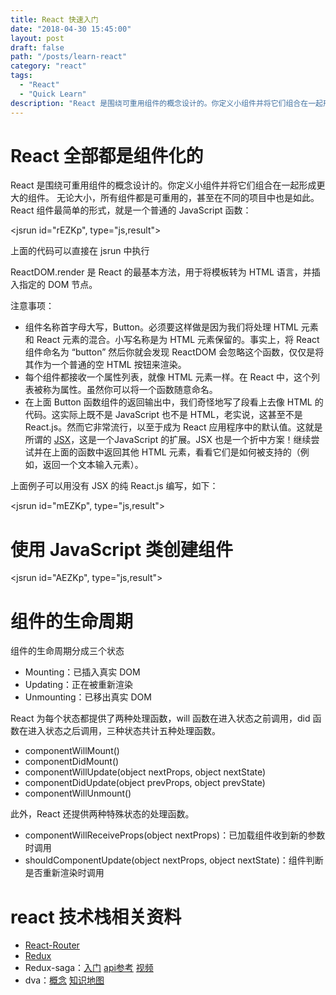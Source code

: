 ```yaml
---
title: React 快速入门
date: "2018-04-30 15:45:00"
layout: post
draft: false
path: "/posts/learn-react"
category: "react"
tags:
  - "React"
  - "Quick Learn"
description: "React 是围绕可重用组件的概念设计的。你定义小组件并将它们组合在一起形成更大的组件。无论大小，所有组件都是可重用的，甚至在不同的项目中也是如此。"
---
```

# React 全部都是组件化的
React 是围绕可重用组件的概念设计的。你定义小组件并将它们组合在一起形成更大的组件。
无论大小，所有组件都是可重用的，甚至在不同的项目中也是如此。
React 组件最简单的形式，就是一个普通的 JavaScript 函数：

<jsrun id="rEZKp", type="js,result"></jsrun>

上面的代码可以直接在 jsrun 中执行

ReactDOM.render 是 React 的最基本方法，用于将模板转为 HTML 语言，并插入指定的 DOM 节点。

注意事项：

* 组件名称首字母大写，Button。必须要这样做是因为我们将处理 HTML 元素和 React 元素的混合。小写名称是为 HTML 元素保留的。事实上，将 React 组件命名为 “button” 然后你就会发现 ReactDOM 会忽略这个函数，仅仅是将其作为一个普通的空 HTML 按钮来渲染。
* 每个组件都接收一个属性列表，就像 HTML 元素一样。在 React 中，这个列表被称为属性。虽然你可以将一个函数随意命名。
* 在上面 Button 函数组件的返回输出中，我们奇怪地写了段看上去像 HTML 的代码。这实际上既不是 JavaScript 也不是 HTML，老实说，这甚至不是 React.js。然而它非常流行，以至于成为 React 应用程序中的默认值。这就是所谓的 [JSX](https://facebook.github.io/jsx/)，这是一个JavaScript 的扩展。JSX 也是一个折中方案！继续尝试并在上面的函数中返回其他 HTML 元素，看看它们是如何被支持的（例如，返回一个文本输入元素）。

上面例子可以用没有 JSX 的纯 React.js 编写，如下：

<jsrun id="mEZKp", type="js,result"></jsrun>

# 使用 JavaScript 类创建组件

<jsrun id="AEZKp", type="js,result"></jsrun>

# 组件的生命周期

组件的生命周期分成三个状态

* Mounting：已插入真实 DOM
* Updating：正在被重新渲染
* Unmounting：已移出真实 DOM

React 为每个状态都提供了两种处理函数，will 函数在进入状态之前调用，did 函数在进入状态之后调用，三种状态共计五种处理函数。

* componentWillMount()
* componentDidMount()
* componentWillUpdate(object nextProps, object nextState)
* componentDidUpdate(object prevProps, object prevState)
* componentWillUnmount()

此外，React 还提供两种特殊状态的处理函数。

* componentWillReceiveProps(object nextProps)：已加载组件收到新的参数时调用
* shouldComponentUpdate(object nextProps, object nextState)：组件判断是否重新渲染时调用

# react 技术栈相关资料

* [React-Router](http://www.ruanyifeng.com/blog/2016/05/react_router.html?utm_source=tool.lu)
* [Redux](http://www.ruanyifeng.com/blog/2016/09/redux_tutorial_part_one_basic_usages.html)
* Redux-saga：[入门](https://juejin.im/post/5ac1cb9d6fb9a028cf32a046) [api参考](https://redux-saga-in-chinese.js.org/docs/api/index.html#callcontext-fn-args) [视频](https://www.youtube.com/watch?v=o3A9EvMspig)  
* dva：[概念](https://github.com/dvajs/dva/blob/master/docs/Concepts_zh-CN.md) [知识地图](https://github.com/dvajs/dva-knowledgemap)
